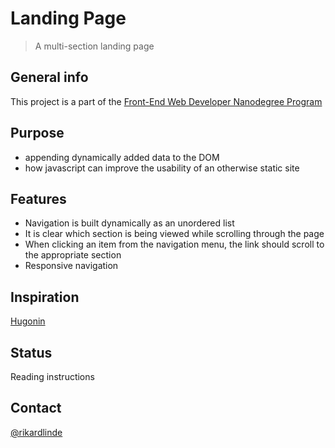 # Landing Page
> A multi-section landing page


## General info
This project is a part of the [Front-End Web Developer Nanodegree Program](https://www.udacity.com/course/front-end-web-developer-nanodegree--nd0011)


## Purpose

* appending dynamically added data to the DOM
* how javascript can improve the usability of an otherwise static site


## Features

* Navigation is built dynamically as an unordered list
* It is clear which section is being viewed while scrolling through the page
* When clicking an item from the navigation menu, the link should scroll to the appropriate section
* Responsive navigation

## Inspiration
[Hugonin](https://github.com/hugonin/landing-page)


## Status
Reading instructions 


## Contact
[@rikardlinde](https://github.com/rikardlinde)
